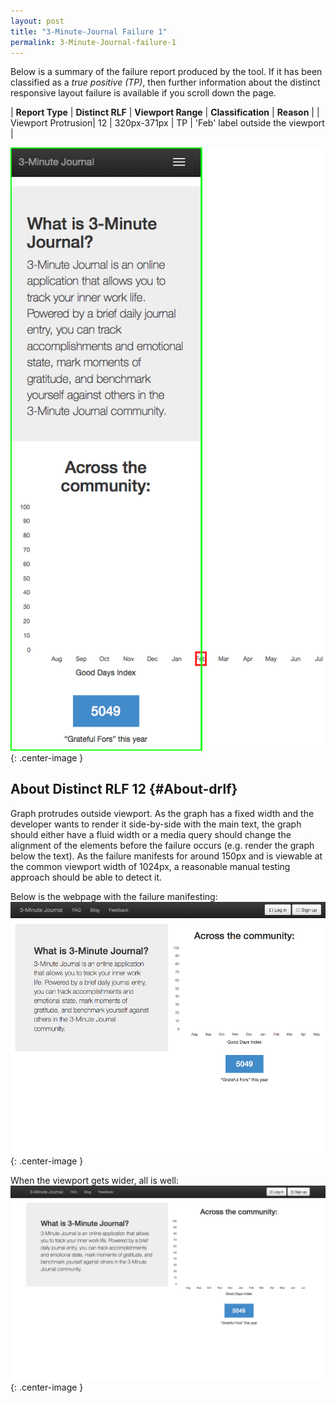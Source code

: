 ```yaml
---
layout: post
title: "3-Minute-Journal Failure 1"
permalink: 3-Minute-Journal-failure-1
---
```

Below is a summary of the failure report produced by the tool. If it has been classified as a *true positive (TP)*, then further information about the distinct responsive layout failure is available if you scroll down the page.

| **Report Type** | **Distinct RLF** | **Viewport Range** | **Classification** | **Reason** |
| Viewport Protrusion| 12 | 320px-371px | TP | 'Feb' label outside the viewport | 

![Screenshot of the fault](../assets/images/3-Minute-Journal/fault1/viewportOverflowWidth345.png){: .center-image }

## About Distinct RLF 12 {#About-drlf}

Graph protrudes outside viewport. As the graph has a fixed width and the developer wants to render it side-by-side with the main text, the graph should either have a fluid width or a media query should change the alignment of the elements before the failure occurs (e.g. render the graph below the text). As the failure manifests for around 150px and is viewable at the common viewport width of 1024px, a reasonable manual testing approach should be able to detect it.

Below is the webpage with the failure manifesting:
![Bad screenshot](../assets/good-bad/rlf12/bad.png){: .center-image }

When the viewport gets wider, all is well:
![OK](../assets/good-bad/rlf12/ok.png){: .center-image }
